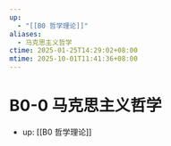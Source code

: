 ```yaml
---
up:
  - "[[B0 哲学理论]]"
aliases:
  - 马克思主义哲学
ctime: 2025-01-25T14:29:02+08:00
mtime: 2025-10-01T11:41:36+08:00
---
```


# B0-0 马克思主义哲学

- up: [[B0 哲学理论]]
